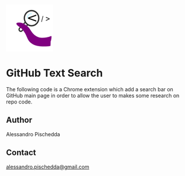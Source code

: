 ![Project Logo](icon128.png)


GitHub Text Search
==================

The following code is a Chrome extension which add a search bar on GitHub main page in order to allow the user to
makes some research on repo code.



Author
------

Alessandro Pischedda


Contact
-------

alessandro.pischedda@gmail.com
